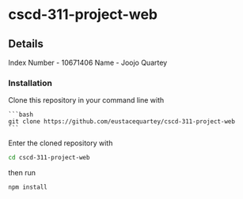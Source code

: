 # cscd-311-project-web

## Details
  Index Number - 10671406
  Name - Joojo Quartey
  
### Installation
  Clone this repository in your command line with
  
    ```bash
    git clone https://github.com/eustacequartey/cscd-311-project-web
    ```

  Enter the cloned repository with
  ```bash
  cd cscd-311-project-web
  ```


then run
```bash
npm install
```
